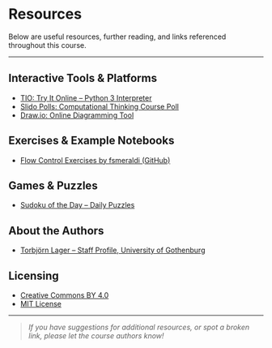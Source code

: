 # Resources

Below are useful resources, further reading, and links referenced throughout this course.

---

## Interactive Tools & Platforms

- [TIO: Try It Online – Python 3 Interpreter](https://tio.run/#python3)
- [Slido Polls: Computational Thinking Course Poll](https://app.sli.do/event/m6XYpC2e4mqGfAtAu8t4aW/embed/polls/b58bf595-5b35-45b0-b2e5-b813c4b186fe)
- [Draw.io: Online Diagramming Tool](https://draw.io/)

## Exercises & Example Notebooks

- [Flow Control Exercises by fsmeraldi (GitHub)](https://github.com/fsmeraldi/cp-flowcontrol/blob/master/Flow_Control-Exercises.ipynb)

## Games & Puzzles

- [Sudoku of the Day – Daily Puzzles](https://www.sudokuoftheday.com/dailypuzzles)

## About the Authors

- [Torbjörn Lager – Staff Profile, University of Gothenburg](https://www.gu.se/en/about/find-staff/torbjornlager)

## Licensing

- [Creative Commons BY 4.0](https://creativecommons.org/licenses/by/4.0/)
- [MIT License](https://opensource.org/licenses/MIT)

---

> *If you have suggestions for additional resources, or spot a broken link, please let the course authors know!*
